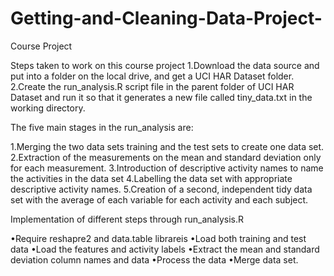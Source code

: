 # Getting-and-Cleaning-Data-Project-
Course Project

Steps taken to work on this course project
1.Download the data source and put into a folder on the local drive, and get a  UCI HAR Dataset  folder.
2.Create the  run_analysis.R script file  in the parent folder of  UCI HAR Dataset and run it so that it generates a new file called
  tiny_data.txt  in the working directory.


The five main stages in the run_analysis are:

1.Merging the two data sets training and the test sets to create one data set.
2.Extraction of the measurements on the mean and standard deviation only for each measurement.
3.Introduction of descriptive activity names to name the activities in the data set
4.Labelling the data set with appropriate descriptive activity names.
5.Creation of a second, independent tidy data set with the average of each variable for each activity and each subject.

Implementation of different steps through run_analysis.R

•Require  reshapre2  and  data.table  librareis
•Load both training and test data
•Load the features and activity labels
•Extract the mean and standard deviation column names and data
•Process the data
•Merge data set.

